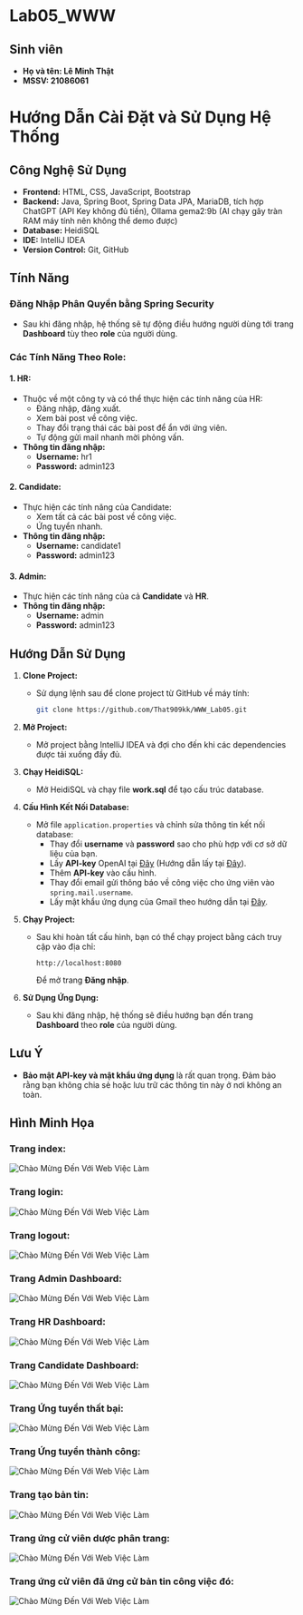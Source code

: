 # Lab05_WWW
## Sinh viên 
- **Họ và tên: Lê Minh Thật** 
- **MSSV: 21086061** 

# Hướng Dẫn Cài Đặt và Sử Dụng Hệ Thống
## Công Nghệ Sử Dụng
- **Frontend:** HTML, CSS, JavaScript, Bootstrap
- **Backend:** Java, Spring Boot, Spring Data JPA, MariaDB, tích hợp ChatGPT (API Key không đủ tiền), Ollama gema2:9b (AI chạy gây tràn RAM máy tính nên không thể demo được)
- **Database:** HeidiSQL
- **IDE:** IntelliJ IDEA
- **Version Control:** Git, GitHub

## Tính Năng
### Đăng Nhập Phân Quyền bằng Spring Security
- Sau khi đăng nhập, hệ thống sẽ tự động điều hướng người dùng tới trang **Dashboard** tùy theo **role** của người dùng.

### Các Tính Năng Theo Role:
#### 1. **HR:**
   - Thuộc về một công ty và có thể thực hiện các tính năng của HR:
     - Đăng nhập, đăng xuất.
     - Xem bài post về công việc.
     - Thay đổi trạng thái các bài post để ẩn với ứng viên.
     - Tự động gửi mail nhanh mời phỏng vấn.
   - **Thông tin đăng nhập:**  
     - **Username:** hr1  
     - **Password:** admin123

#### 2. **Candidate:**
   - Thực hiện các tính năng của Candidate:
     - Xem tất cả các bài post về công việc.
     - Ứng tuyển nhanh.
   - **Thông tin đăng nhập:**  
     - **Username:** candidate1  
     - **Password:** admin123

#### 3. **Admin:**
   - Thực hiện các tính năng của cả **Candidate** và **HR**.
   - **Thông tin đăng nhập:**  
     - **Username:** admin  
     - **Password:** admin123

## Hướng Dẫn Sử Dụng
1. **Clone Project:**
   - Sử dụng lệnh sau để clone project từ GitHub về máy tính:
     ```bash
     git clone https://github.com/That909kk/WWW_Lab05.git
     ```

2. **Mở Project:**
   - Mở project bằng IntelliJ IDEA và đợi cho đến khi các dependencies được tải xuống đầy đủ.

3. **Chạy HeidiSQL:**
   - Mở HeidiSQL và chạy file **work.sql** để tạo cấu trúc database.

4. **Cấu Hình Kết Nối Database:**
   - Mở file `application.properties` và chỉnh sửa thông tin kết nối database:
     - Thay đổi **username** và **password** sao cho phù hợp với cơ sở dữ liệu của bạn.
     - Lấy **API-key** OpenAI tại [Đây](https://platform.openai.com/api-keys) (Hướng dẫn lấy tại [Đây](https://viblo.asia/p/lam-the-nao-de-su-dung-api-cua-openai-n1j4lRxlLwl)).
     - Thêm **API-key** vào cấu hình.
     - Thay đổi email gửi thông báo về công việc cho ứng viên vào `spring.mail.username`.
     - Lấy mật khẩu ứng dụng của Gmail theo hướng dẫn tại [Đây](https://fptshop.com.vn/tin-tuc/thu-thuat/cach-tao-mat-khau-ung-dung-gmail-146054).

5. **Chạy Project:**
   - Sau khi hoàn tất cấu hình, bạn có thể chạy project bằng cách truy cập vào địa chỉ:
     ```
     http://localhost:8080
     ```
     Để mở trang **Đăng nhập**.

6. **Sử Dụng Ứng Dụng:**
   - Sau khi đăng nhập, hệ thống sẽ điều hướng bạn đến trang **Dashboard** theo **role** của người dùng.

## Lưu Ý
- **Bảo mật API-key và mật khẩu ứng dụng** là rất quan trọng. Đảm bảo rằng bạn không chia sẻ hoặc lưu trữ các thông tin này ở nơi không an toàn.

## Hình Minh Họa
### Trang index:
![Chào Mừng Đến Với Web Việc Làm](ImagesMD/index.png)
### Trang login:
![Chào Mừng Đến Với Web Việc Làm](ImagesMD/Login.png)
### Trang logout:
![Chào Mừng Đến Với Web Việc Làm](ImagesMD/Logout.png)
### Trang Admin Dashboard:
![Chào Mừng Đến Với Web Việc Làm](ImagesMD/Admin-Dashboard.png)
### Trang HR Dashboard:
![Chào Mừng Đến Với Web Việc Làm](ImagesMD/HR-Dashboard.png)
### Trang Candidate Dashboard:
![Chào Mừng Đến Với Web Việc Làm](ImagesMD/Candidate-Dashboard.png)
### Trang Ứng tuyển thất bại:
![Chào Mừng Đến Với Web Việc Làm](ImagesMD/Apply-job-fail.png)
### Trang Ứng tuyển thành công:
![Chào Mừng Đến Với Web Việc Làm](ImagesMD/Apply-job-success.png)
### Trang tạo bản tin:
![Chào Mừng Đến Với Web Việc Làm](ImagesMD/Create-JobPosting.png)
### Trang ứng cử viên dược phân trang:
![Chào Mừng Đến Với Web Việc Làm](ImagesMD/List-candidates-paging.png)
### Trang ứng cử viên đã ứng cử bản tin công việc đó:
![Chào Mừng Đến Với Web Việc Làm](ImagesMD/List-candidates-apply-for-a-jobposting.png)
